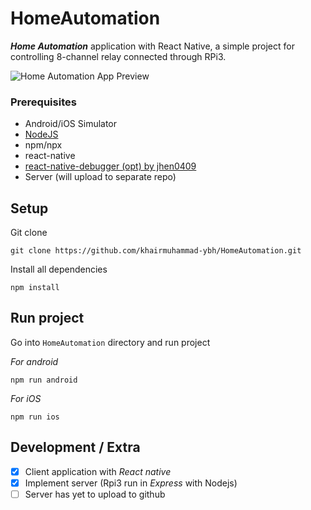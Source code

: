 # HomeAutomation
 **_Home Automation_** application with React Native, a simple project for controlling 8-channel relay connected through RPi3.
 
![Home Automation App Preview](https://user-images.githubusercontent.com/39018414/75004551-7e63de80-54a6-11ea-9d43-2d227ceff832.png)

### Prerequisites
* Android/iOS Simulator
* [NodeJS](https://nodejs.org/en/)
* npm/npx
* react-native
* [react-native-debugger (opt) by jhen0409](https://github.com/jhen0409/react-native-debugger)
* Server (will upload to separate repo)

## Setup
Git clone
```
git clone https://github.com/khairmuhammad-ybh/HomeAutomation.git
```
Install all dependencies
```
npm install
```

## Run project
Go into `HomeAutomation` directory and run project

*For android*
```
npm run android
```
*For iOS*
```
npm run ios
```

## Development / Extra
- [x] Client application with *React native*
- [X] Implement server (Rpi3 run in *Express* with Nodejs)
- [ ] Server has yet to upload to github
